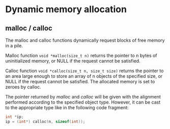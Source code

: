# Dynamic memory allocation
## malloc / calloc
The malloc and calloc functions dynamically request blocks of free memory in a pile.  

Malloc function
```void *malloc(size_t n)```
returns the pointer to n bytes of uninitialized memory, or NULL if the request cannot be satisfied. 

Calloc function ```void *calloc(size_t n, size_t size)``` returns the pointer to an area large enough to store an array of n objects of the specified size, or NULL if the request cannot be satisfied. The allocated memory is set to zeroes by calloc.  

The pointer returned by _malloc_ and _calloc_ will be given with the alignment performed according to the specified object type. However, it can be cast to the appropriate type like in the following code fragment:
```c
int *ip;
ip = (int*) calloc(n, sizeof(int));
```